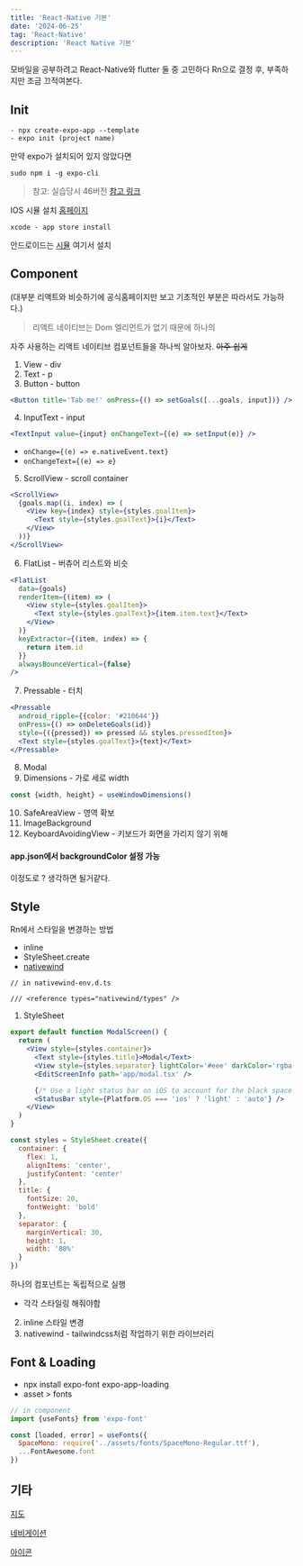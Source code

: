 ```yaml
---
title: 'React-Native 기본'
date: '2024-06-25'
tag: 'React-Native'
description: 'React Native 기본'
---
```


모바일을 공부하려고 React-Native와 flutter 둘 중 고민하다 Rn으로 결정 후,
부족하지만 조금 끄적여본다.

## Init

```
- npx create-expo-app --template
- expo init (project name)
```

만약 expo가 설치되어 있지 않았다면

```
sudo npm i -g expo-cli
```

> 참고: 실습당시 46버전
> [참고 링크](https://blog.expo.dev/the-new-expo-cli-f4250d8e3421)

IOS 시뮬 설치
[홈페이지](https://developer.apple.com/documentation/safari-developer-tools/adding-additional-simulators)

```
xcode - app store install
```

안드로이드는
[시뮬](https://developer.android.com/studio/?gclid=Cj0KCQiAjJOQBhCkARIsAEKMtO3zEhdK4_I0CEZic3UH4dl-9gVXuHFR9dCl3TOHKjmv3xWLU3UxfhYaApfAEALw_wcB&gclsrc=aw.ds&hl=ko)
여기서 설치

## Component

(대부분 리액트와 비슷하기에 공식홈페이지만 보고 기초적인 부분은 따라서도 가능하다.)

> 리액트 네이티브는 Dom 엘리먼트가 없기 때문에 하나의

자주 사용하는 리액트 네이티브 컴포넌트들을 하나씩 알아보자. ~~아주 쉽게~~

1. View - div
2. Text - p
3. Button - button

```jsx
<Button title='Tab me!' onPress={() => setGoals([...goals, input])} />
```

4. InputText - input

```jsx
<TextInput value={input} onChangeText={(e) => setInput(e)} />
```

- `onChange={(e) => e.nativeEvent.text}`
- `onChangeText={(e) => e}`

5. ScrollView - scroll container

```jsx
<ScrollView>
  {goals.map((i, index) => (
    <View key={index} style={styles.goalItem}>
      <Text style={styles.goalText}>{i}</Text>
    </View>
  ))}
</ScrollView>
```

6. FlatList - 버츄어 리스트와 비슷

```jsx
<FlatList
  data={goals}
  renderItem={(item) => (
    <View style={styles.goalItem}>
      <Text style={styles.goalText}>{item.item.text}</Text>
    </View>
  )}
  keyExtractor={(item, index) => {
    return item.id
  }}
  alwaysBounceVertical={false}
/>
```

7. Pressable - 터치

```jsx
<Pressable
  android_ripple={{color: '#210644'}}
  onPress={() => onDeleteGoals(id)}
  style={({pressed}) => pressed && styles.pressedItem}>
  <Text style={styles.goalText}>{text}</Text>
</Pressable>
```

8. Modal
9. Dimensions - 가로 세로 width

```js
const {width, height} = useWindowDimensions()
```

10. SafeAreaView - 영역 확보
11. ImageBackground
12. KeyboardAvoidingView - 키보드가 화면을 가리지 않기 위해

#### app.json에서 backgroundColor 설정 가능

이정도로 ? 생각하면 될거같다.

## Style

Rn에서 스타일을 변경하는 방법

- inline
- StyleSheet.create
- [nativewind](https://www.nativewind.dev/)

```
// in nativewind-env.d.ts

/// <reference types="nativewind/types" />
```

1. StyleSheet

```jsx
export default function ModalScreen() {
  return (
    <View style={styles.container}>
      <Text style={styles.title}>Modal</Text>
      <View style={styles.separator} lightColor='#eee' darkColor='rgba(255,255,255,0.1)' />
      <EditScreenInfo path='app/modal.tsx' />

      {/* Use a light status bar on iOS to account for the black space above the modal */}
      <StatusBar style={Platform.OS === 'ios' ? 'light' : 'auto'} />
    </View>
  )
}

const styles = StyleSheet.create({
  container: {
    flex: 1,
    alignItems: 'center',
    justifyContent: 'center'
  },
  title: {
    fontSize: 20,
    fontWeight: 'bold'
  },
  separator: {
    marginVertical: 30,
    height: 1,
    width: '80%'
  }
})
```

하나의 컴포넌트는 독립적으로 실행

- 각각 스타일링 해줘야함

2. inline 스타일 변경
3. nativewind - tailwindcss처럼 작업하기 위한 라이브러리

## Font & Loading

- npx install expo-font expo-app-loading
- asset > fonts

```jsx
// in component
import {useFonts} from 'expo-font'

const [loaded, error] = useFonts({
  SpaceMono: require('../assets/fonts/SpaceMono-Regular.ttf'),
  ...FontAwesome.font
})
```

## 기타

[지도](https://github.com/react-native-maps/react-native-maps)

[네비게이션](https://reactnavigation.org/docs/getting-started/)

[아이콘](https://icons.expo.fyi/Index)
